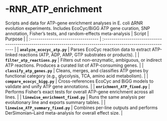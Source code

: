 # -RNR_ATP_enrichment
Scripts and data for ATP-gene enrichment analyses in E. coli ΔRNR evolution experiments. Includes EcoCyc/BiGG ATP gene curation, SNP annotation, Fisher’s tests, and random-effects meta-analysis
| Script                              | Purpose                                                                                                          |
| :---------------------------------- | :--------------------------------------------------------------------------------------------------------------- |
| **`analyze_ecocyc_atp.py`**         | Parses EcoCyc reaction data to extract ATP-linked reactions (ATP, ADP, AMP, GTP substrates or products).         |
| **`filter_atp_reactions.py`**       | Filters out non-enzymatic, ambiguous, or indirect ATP reactions. Produces a curated list of ATP-consuming genes. |
| **`classify_atp_genes.py`**         | Cleans, merges, and classifies ATP genes by functional category (e.g., glycolysis, TCA, amino acid metabolism).  |
| **`compare_ecocyc_bigg.py`**        | Cross-references EcoCyc and BiGG models to validate and unify ATP gene annotations.                              |
| **`enrichment_ATP_fixed.py`**       | Performs Fisher’s exact tests for overall ATP-gene enrichment across all lines.                                  |
| **`linewise_enrichment_fixed.py`**  | Runs the same analysis per evolutionary line and exports summary tables.                                         |
| **`linewise_ATP_summary_fixed.py`** | Combines per-line outputs and performs DerSimonian–Laird meta-analysis for overall effect size.                  |
